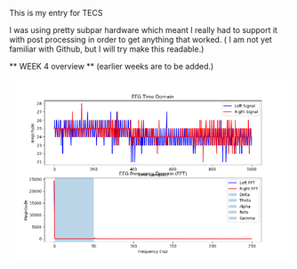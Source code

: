 This is my entry for TECS


I was using pretty subpar hardware which meant I really had to support it with post processing in order to get anything that worked. 
( I am not yet familiar with Github, but I will try make this readable.)


**
WEEK 4 overview ** (earlier weeks are to be added.) 


![Week 4](Figure_1.png)
